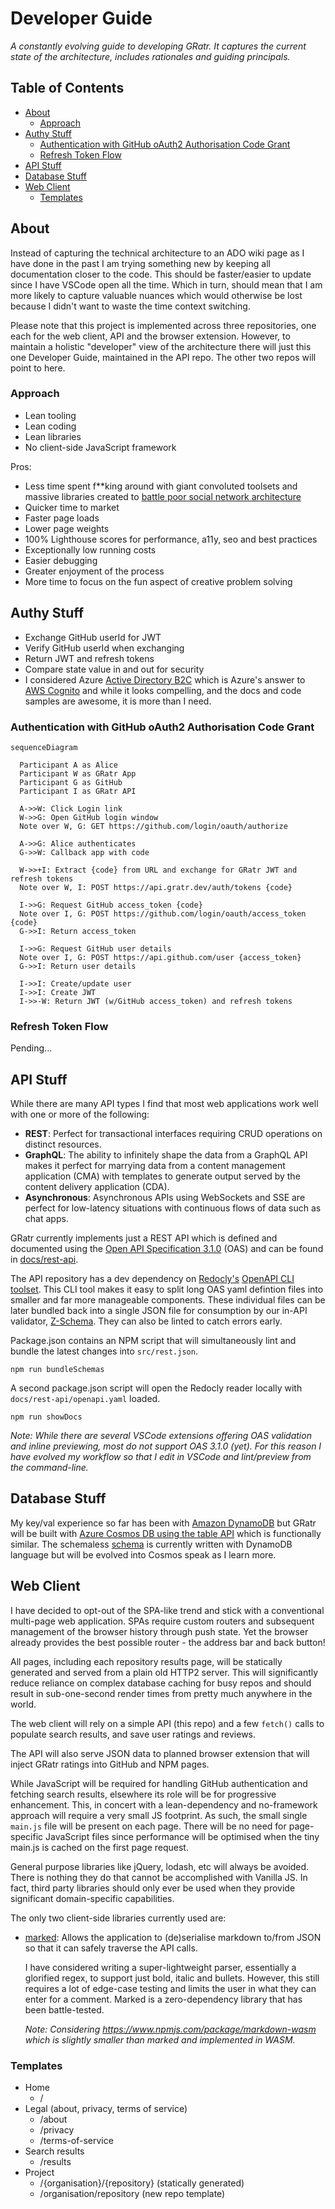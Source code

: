 # Developer Guide <!-- omit in toc -->

_A constantly evolving guide to developing GRatr. It captures the current state of the architecture, includes rationales and guiding principals._

## Table of Contents <!-- omit in toc -->

- [About](#about)
  - [Approach](#approach)
- [Authy Stuff](#authy-stuff)
  - [Authentication with GitHub oAuth2 Authorisation Code Grant](#authentication-with-github-oauth2-authorisation-code-grant)
  - [Refresh Token Flow](#refresh-token-flow)
- [API Stuff](#api-stuff)
- [Database Stuff](#database-stuff)
- [Web Client](#web-client)
  - [Templates](#templates)

## About

Instead of capturing the technical architecture to an ADO wiki page as I have done in the past I am trying something new by keeping all documentation closer to the code. This should be faster/easier to update since I have VSCode open all the time. Which in turn, should mean that I am more likely to capture valuable nuances which would otherwise be lost because I didn't want to waste the time context switching.

Please note that this project is implemented across three repositories, one each for the web client, API and the browser extension. However, to maintain a holistic "developer" view of the architecture there will just this one Developer Guide, maintained in the API repo. The other two repos will point to here.

### Approach

- Lean tooling
- Lean coding
- Lean libraries
- No client-side JavaScript framework

Pros:

- Less time spent f**king around with giant convoluted toolsets and massive libraries created to [battle poor social network architecture](https://blog.risingstack.com/the-history-of-react-js-on-a-timeline/#:~:text=Back%20in%202011,of%20React.js.)
- Quicker time to market
- Faster page loads
- Lower page weights
- 100% Lighthouse scores for performance, a11y, seo and best practices
- Exceptionally low running costs
- Easier debugging
- Greater enjoyment of the process
- More time to focus on the fun aspect of creative problem solving

## Authy Stuff

- Exchange GitHub userId for JWT
- Verify GitHub userId when exchanging
- Return JWT and refresh tokens
- Compare state value in and out for security
- I considered Azure [Active Directory B2C](https://docs.microsoft.com/en-us/azure/active-directory-b2c/overview) which is Azure's answer to [AWS Cognito](https://aws.amazon.com/cognito/) and while it looks compelling, and the docs and code samples are awesome, it is more than I need.

### Authentication with GitHub oAuth2 Authorisation Code Grant

```mermaid
sequenceDiagram
  
  Participant A as Alice
  Participant W as GRatr App
  Participant G as GitHub
  Participant I as GRatr API
  
  A->>W: Click Login link
  W->>G: Open GitHub login window
  Note over W, G: GET https://github.com/login/oauth/authorize
  
  A->>G: Alice authenticates   
  G->>W: Callback app with code
  
  W->>+I: Extract {code} from URL and exchange for GRatr JWT and refresh tokens
  Note over W, I: POST https://api.gratr.dev/auth/tokens {code}
  
  I->>G: Request GitHub access_token {code} 
  Note over I, G: POST https://github.com/login/oauth/access_token {code}
  G->>I: Return access_token
  
  I->>G: Request GitHub user details
  Note over I, G: POST https://api.github.com/user {access_token}
  G->>I: Return user details

  I->>I: Create/update user
  I->>I: Create JWT
  I->>-W: Return JWT (w/GitHub access_token) and refresh tokens  
```

### Refresh Token Flow

Pending...

## API Stuff

While there are many API types I find that most web applications work well with one or more of the following:

- **REST**: Perfect for transactional interfaces requiring CRUD operations on distinct resources.
- **GraphQL**: The ability to infinitely shape the data from a GraphQL API makes it perfect for marrying data from a content management application (CMA) with templates to generate output served by the content delivery application (CDA).
- **Asynchronous**: Asynchronous APIs using WebSockets and SSE are perfect for low-latency situations with continuous flows of data such as chat apps.

GRatr currently implements just a REST API which is defined and documented using the [Open API Specification 3.1.0](https://www.openapis.org/) (OAS) and can be found in [docs/rest-api](rest-api/openapi.yaml).

The API repository has a dev dependency on [Redocly's](https://redoc.ly/) [OpenAPI CLI toolset](https://github.com/Redocly/openapi-cli). This CLI tool makes it easy to split long OAS yaml defintion files into smaller and far more manageable components. These individual files can be later bundled back into a single JSON file for consumption by our in-API validator, [Z-Schema](https://github.com/zaggino/z-schema). They can also be linted to catch errors early.

Package.json contains an NPM script that will simultaneously lint and bundle the latest changes into `src/rest.json`.

```shell
npm run bundleSchemas
```

A second package.json script will open the Redocly reader locally with `docs/rest-api/openapi.yaml` loaded.

```shell
npm run showDocs
```

_Note: While there are several VSCode extensions offering OAS validation and inline previewing, most do not support OAS 3.1.0 (yet). For this reason I have evolved my workflow so that I edit in VSCode and lint/preview from the command-line._

## Database Stuff

My key/val experience so far has been with [Amazon DynamoDB](https://aws.amazon.com/dynamodb/) but GRatr will be built with [Azure Cosmos DB using the table API](https://docs.microsoft.com/en-us/azure/cosmos-db/choose-api#table-api) which is functionally similar. The schemaless [schema](https://docs.google.com/spreadsheets/d/1dL2uTcKjE7icbfQq-ESl6cwSHZmy9VeSHuGHF_NsV3M/edit?usp=sharing) is currently written with DynamoDB language but will be evolved into Cosmos speak as I learn more.

## Web Client

I have decided to opt-out of the SPA-like trend and stick with a conventional multi-page web application. SPAs require custom routers and subsequent management of the browser history through push state. Yet the browser already provides the best possible router - the address bar and back button!

All pages, including each repository results page, will be statically generated and served from a plain old HTTP2 server. This will significantly reduce reliance on complex database caching for busy repos and should result in sub-one-second render times from pretty much anywhere in the world.

The web client will rely on a simple API (this repo) and a few `fetch()`
calls to populate search results, and save user ratings and reviews.

The API will also serve JSON data to planned browser extension that will inject GRatr ratings into GitHub and NPM pages.

While JavaScript will be required for handling GitHub authentication and fetching search results, elsewhere its role will be for progressive enhancement. This, in concert with a lean-dependency and no-framework approach will require a very small JS footprint. As such, the small single `main.js` file will be present on each page. There will be no need for page-specific JavaScript files since performance will be optimised when the tiny main.js is cached on the first page request.

General purpose libraries like jQuery, lodash, etc will always be avoided. There is nothing they do that cannot be accomplished with Vanilla JS. In fact, third party libraries should only ever be used when they provide significant domain-specific capabilities.

The only two client-side libraries currently used are:

- [marked](https://github.com/markedjs/marked): Allows the application to (de)serialise markdown to/from JSON so that it can safely traverse the API calls.
  
  I have considered writing a super-lightweight parser, essentially a glorified regex, to support just bold, italic and bullets. However, this still requires a lot of edge-case testing and limits the user in what they can enter for a comment. Marked is a zero-dependency library that has been battle-tested.  

  _Note: Considering <https://www.npmjs.com/package/markdown-wasm> which is slightly smaller than marked and implemented in WASM._

### Templates

- Home
  - /
- Legal (about, privacy, terms of service)
  - /about
  - /privacy
  - /terms-of-service
- Search results
  - /results
- Project
  - /{organisation}/{repository} (statically generated)
  - /organisation/repository (new repo template)
